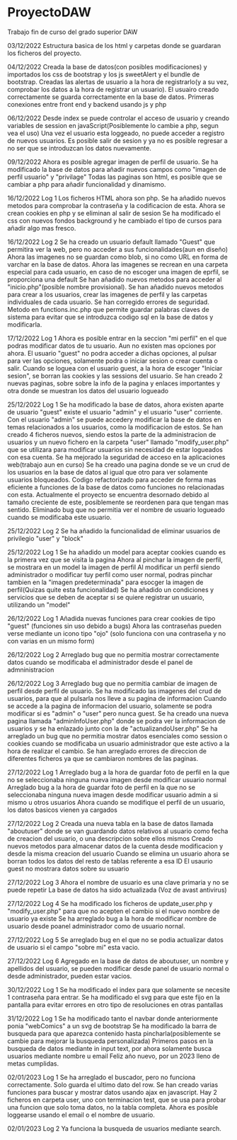 # ProyectoDAW
Trabajo fin de curso del grado superior DAW

03/12/2022
Estructura basica de los html y carpetas donde se guardaran los ficheros del proyecto.

04/12/2022
Creada la base de datos(con posibles modificaciones) y importados los css de bootstrap y los js sweetAlert y el bundle de bootstrap.
Creadas las alertas de usuario a la hora de registrarlo(y a su vez, comprobar los datos a la hora de registrar un usuario).
El usuairo creado correctamente se guarda correctamente en la base de datos.
Primeras conexiones entre front end y backend usando js y php

06/12/2022
Desde index se puede controlar el acceso de usuario y creando variables de session en javaScript(Posiblemente lo cambie a php, segun vea el uso)
Una vez el usuario esta loggeado, no puede acceder a registro de nuevos usuarios.
Es posible salir de sesion y ya no es posible regresar a no ser que se introduzcan los datos nuevamente.

09/12/2022
Ahora es posible agregar imagen de perfil de usuario.
Se ha modificado la base de datos para añadir nuevos campos como "imagen de perfil usuario" y "privilage"
Todas las paginas son html, es posible que se cambiar a php para añadir funcionalidad y dinamismo.

16/12/2022 Log 1
Los ficheros HTML ahora son php.
Se ha añadido nuevos metodos para comprobar la contraseña y la codificacion de esta.
Ahora se crean cookies en php y se eliminan al salir de sesion
Se ha modificado el css con nuevos fondos background y he cambiado el tipo de cursos para añadir algo mas fresco.

16/12/2022 Log 2
Se ha creado un usuario default llamado "Guest" que permitira ver la web, pero no acceder a sus funcionalidades(aun en diseño)
Ahora las imagenes no se guardan como blob, si no como URL en forma de varchar en la base de datos.
Ahora las imagenes se recrean en una carpeta especial para cada usuario, en caso de no escoger una imagen de eprfil, se proporciona una default
Se han añadido nuevos metodos para acceder al "inicio.php"(posible nombre provisional).
Se han añadido nuevos metodos para crear a los usuarios, crear las imagenes de perfil y las carpetas individuales de cada usuario.
Se han corregido errores de seguridad.
Metodo en functions.inc.php que permite guardar palabras claves de sistema para evitar que se introduzca codigo sql en la base de datos y modificarla.

17/12/2022 Log 1
Ahora es posible entrar en la seccion "mi perfil" en el que podras modificar datos de tu usuario.
Aun no existen mas opciones por ahora.
El usuario "guest" no podra acceder a dichas opciones, al pulsar para ver las opciones, solamente podra o iniciar sesion o crear cuenta o salir.
Cuando se loguea con el usuario guest, a la hora de escoger "Iniciar sesion", se borran las cookies y las sessions del usuario.
Se han creado 2 nuevas paginas, sobre sobre la info de la pagina y enlaces importantes y otra donde se muestran los datos del usuario logueado

25/12/2022 Log 1
Se ha modificado la base de datos, ahora existen aparte de usuario "guest" existe el usuario "admin" y el usuario "user" corriente.
Con el usuario "admin" se puede accedery modificar la base de datos en temas relacionados a los usuarios, como la modificacion de estos.
Se han creado 4 ficheros nuevos, siendo estos la parte de la administracion de usuarios y un nuevo fichero en la carpeta "user" llamado "modify_user.php"
que se utilizara para modificar usuarios sin necesidad de estar logueados con esa cuenta.
Se ha mejorado la seguridad de acceso en la aplicaciones web(trabajo aun en curso)
Se ha creado una pagina donde se ve un crud de los usuarios en la base de datos al igual que otro para ver solamente usuarios bloqueados.
Codigo refactorizado para acceder de forma mas eficiente a funciones de la base de datos como funciones no relacionadas con esta.
Actualmente el proyecto se encuentra desornado debido al tamaño creciente de este, posiblemente se reordenen para que tengan mas sentido.
Eliminado bug que no permitia ver el nombre de usuario logueado cuando se modificaba este usuario.

25/12/2022 Log 2
Se ha añadido la funcionalidad de eliminar usuarios de privilegio "user" y "block"

25/12/2022 Log 1
Se ha añadido un model para aceptar cookies cuando es la primera vez que se visita la pagina
Ahora al pinchar la imagen de perfil, se mostrara en un model la imagen de perfil
Al modificar un perfil siendo administrador o modificar tuy perfil como user normal, podras pinchar tambien en la "imagen predeterminada" para esocger la imagen de perfil(Quizas quite esta funcionalidad)
Se ha añadido un condiciones y servicios que se deben de aceptar si se quiere registrar un usuario, utilizando un "model"

26/12/2022 Log 1
Añadida nuevas funciones para crear cookies de tipo "guest" (funciones sin uso debido a bugs)
Ahora las contraseñas pueden verse mediante un icono tipo "ojo" (solo funciona con una contraseña y no con varias en un mismo form)

26/12/2022 Log 2
Arreglado bug que no permitia mostrar correctamente datos cuando se modificaba el administrador desde el panel de admninistracion

26/12/2022 Log 3
Arreglado bug que no permitia cambiar de imagen de perfil desde perfil de usuario.
Se ha modificado las imagenes del crud de usuarios, para que al pulsarla nos lleve a su pagina de informacion
Cuando se accede a la pagina de informacion del usuario, solamente se podra modificar si es "admin" o "user" pero nunca guest.
Se ha creado una nueva pagina llamada "adminInfoUser.php" donde se podra ver la informacion de usuarios y se ha enlazado junto con la de "actualizandoUser.php"
Se ha arreglado un bug que no permitia mostrar datos esenciales como session o cookies cuando se modificaba un usuario administrador que este activo a la hora de realizar el cambio.
Se han arreglado errores de direccion de diferentes ficheros ya que se cambiaron nombres de las paginas.

27/12/2022 Log 1
Arreglado bug a la hora de guardar foto de perfil en la que no se seleccionaba ninguna nueva imagen desde modificar usuario normal
Arreglado bug a la hora de guardar foto de perfil en la que no se seleccionaba ninguna nueva imagen desde modificar usuario admin a si mismo u otros usuarios
Ahora cuando se modifique el perfil de un usuario, los datos basicos vienen ya cargados

27/12/2022 Log 2
Creada una nueva tabla en la base de datos llamada "aboutuser" donde se van guardando datos relativos al usuario como fecha de creacion del usuario, o una descripcion sobre ellos mismos
Creado nuevos metodos para almacenar datos de la cuenta desde modificacion y desde la misma creacion del usuario
Cuando se elimina un usuario ahora se borran todos los datos del resto de tablas referente a esa ID
El usaurio guest no mostrara datos sobre su usuario

27/12/2022 Log 3
Ahora el nombre de usuario es una clave primaria y no se puede repetir
La base de datos ha sido actualizada (Voz de avast antivirus)

27/12/2022 Log 4
Se ha modificado los ficheros de update_user.php y "modify_user.php" para que no acepten el cambio si el nuevo nombre de usuario ya existe
Se ha arreglado bug a la hora de modificar nombre de usuario desde poanel administrador como de usuario nornal.

27/12/2022 Log 5
Se arreglado bug en el que no se podia actualizar datos de usuario si el campo "sobre mi" esta vacio.

27/12/2022 Log 6
Agregado en la base de datos de aboutuser, un nombre y apellidos del usuario, se pueden modificar desde panel de usuario normal o desde administrador, pueden estar vacios.

30/12/2022 Log 1
Se ha modificado el index para que solamente se necesite 1 contraseña para entrar.
Se ha modificado el svg para que este fijo en la pantalla para evitar errores en otro tipo de resoluciones en otras pantallas

31/12/2022 Log 1
Se ha modificado tanto el navbar donde anteriormente ponia "webComics" a un svg de bootstrap
Se ha modificado la barra de busqueda para que aparezca contenido hasta pincharla(posiblemente se cambie para mejorar la busqueda personalizada)
Primeros pasos en la busqueda de datos mediante in input text, por ahora solamente busca usuarios mediante nombre u email
Feliz año nuevo, por un 2023 lleno de metas cumplidas.

02/01/2023 Log 1
Se ha arreglado el buscador, pero no funciona correctamente. Solo guarda el ultimo dato del row.
Se han creado varias funciones para buscar y mostrar datos usando ajax en javascript.
Hay 2 ficheros en carpeta user, uno con terminacion test, que se usa para probar una funcion que solo toma datos, no la tabla completa.
Ahora es posible loggearse usando el email o el nombre de usuario.

02/01/2023 Log 2
Ya funciona la busqueda de usuarios mediante search.
